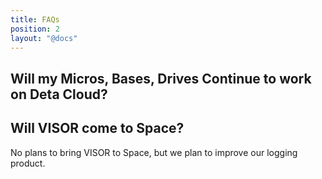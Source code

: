 ```yaml
---
title: FAQs
position: 2
layout: "@docs"
---
```


## Will my Micros, Bases, Drives Continue to work on Deta Cloud?


## Will VISOR come to Space?

No plans to bring VISOR to Space, but we plan to improve our logging product.